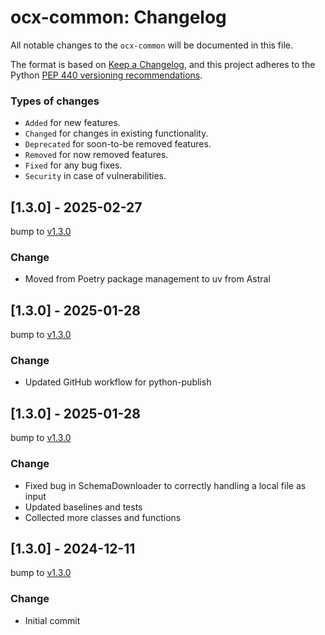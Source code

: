 # ocx-common: Changelog

All notable changes to the ``ocx-common`` will be documented in this file.

The format is based on [Keep a Changelog](https://keepachangelog.com/en/1.3.0/),
and this project adheres to the Python [PEP 440 versioning recommendations](https://peps.python.org/pep-0440/).

### Types of changes
* ``Added`` for new features.
* ``Changed`` for changes in existing functionality.
* ``Deprecated`` for soon-to-be removed features.
* ``Removed`` for now removed features.
* ``Fixed`` for any bug fixes.
* ``Security`` in case of vulnerabilities.


## [1.3.0] - 2025-02-27
bump to [v1.3.0](https://github.com/OCXStandard/ocx-common/releases/tag/v1.3.0)

### Change
* Moved from Poetry package management to uv from Astral


## [1.3.0] - 2025-01-28
bump to [v1.3.0](https://github.com/OCXStandard/ocx-common/releases/tag/v1.3.0)

### Change
* Updated GitHub workflow for python-publish


## [1.3.0] - 2025-01-28
bump to [v1.3.0](https://github.com/OCXStandard/ocx-common/releases/tag/v1.3.0)

### Change
* Fixed bug in SchemaDownloader to correctly handling a local file as input
* Updated baselines and tests
* Collected more classes and functions


## [1.3.0] - 2024-12-11
bump to [v1.3.0](https://github.com/OCXStandard/ocx-common/releases/tag/v1.3.0)

### Change
* Initial commit
